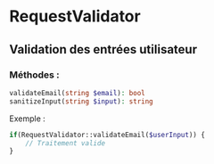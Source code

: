 # RequestValidator

## Validation des entrées utilisateur

### Méthodes :
```php
validateEmail(string $email): bool
sanitizeInput(string $input): string
```

Exemple :
```php
if(RequestValidator::validateEmail($userInput)) {
    // Traitement valide
}
```
